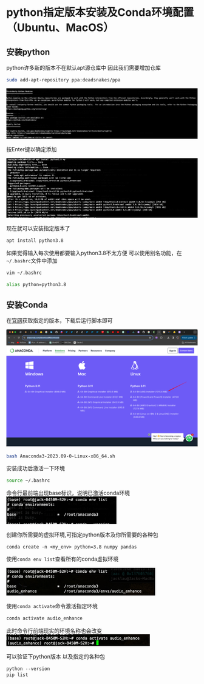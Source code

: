 # python指定版本安装及Conda环境配置（Ubuntu、MacOS）

## 安装python
python许多新的版本不在默认apt源仓库中 因此我们需要增加仓库
```bash
sudo add-apt-repository ppa:deadsnakes/ppa
```

![Alt text](./img/image.png)

按Enter键以确定添加

![Alt text](./img/image-1.png)

现在就可以安装指定版本了
```bash
apt install python3.8
```

如果觉得输入每次使用都要输入python3.8不太方便 可以使用别名功能，在`~/.bashrc`文件中添加

```bash
vim ~/.bashrc
```

```bash
alias python=python3.8
```


## 安装Conda

在[官网](https://www.anaconda.com/download#downloads)获取指定的版本，下载后运行脚本即可

![Alt text](./img/image-2.png)

```bash
bash Anaconda3-2023.09-0-Linux-x86_64.sh
```

安装成功后激活一下环境
```bash
source ~/.bashrc
```

命令行最前端出现base标识，说明已激活conda环境
![Alt text](./img/image-3.png)

创建你所需要的虚拟环境,可指定python版本及你所需要的各种包
```
conda create -n <my_env> python=3.8 numpy pandas
```

使用`conda env list`查看所有的conda虚拟环境

![Alt text](./img/image-4.png)

使用`conda activate`命令激活指定环境
```bash
conda activate audio_enhance
```

此时命令行前端现实的环境名称也会改变
![Alt text](./img/image-5.png)

可以验证下python版本 以及指定的各种包
```
python --version
pip list
```

